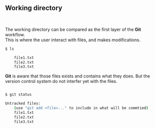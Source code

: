 ## Working directory

<br>

The working directory can be compared as the first layer of the **Git** workflow.  
This is where the user interact with files, and makes modifications.

```bash
$ ls

    file1.txt
    file2.txt
    file3.txt

```

**Git** is aware that those files exists and contains what they does.
But the version control system do not interfer yet with the files.

```bash

$ git status

Untracked files:
    (use "git add <file>..." to include in what will be commtied)
    file1.txt
    file2.txt
    file3.txt
```

